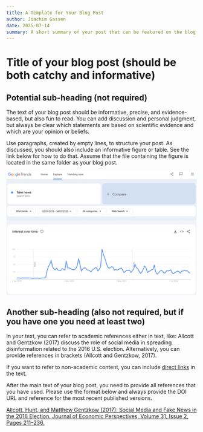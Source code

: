 ```yaml
---
title: A Template for Your Blog Post
author: Joachim Gassen
date: 2025-07-14
summary: A short summary of your post that can be featured on the blog's content page (not more than 100 words)
---
```


# Title of your blog post (should be both catchy and informative)

## Potential sub-heading (not required)

The text of your blog post should be informative, precise, and evidence-based, but also fun to read. You can add discussion and personal judgment, but always be clear which statements are based on scientific evidence and which are your opinion or beliefs.

Use paragraphs, created by empty lines, to structure your post. As discussed, you should also include an informative figure or table. See the link below for how to do that. Assume that the file containing the figure is located in the same folder as your blog post.

![A super informative figure caption](google_trends_fake_news.png)


## Another sub-heading (also not required, but if you have one you need at least two)

In your text, you can refer to academic references either in text, like: Allcott and Gentzkow (2017) discuss the role of social media in spreading disinformation related to the 2016 U.S. election. Alternatively, you can provide references in brackets (Allcott and Gentzkow, 2017).

If you want to refer to non-academic content, you can include [direct links](https://www.nytimes.com/spotlight/misinformation) in the text.

After the main text of your blog post, you need to provide all references that you have used. Please use the format below and always provide the DOI URL and reference for the most recent published versions.

[Allcott, Hunt, and Matthew Gentzkow (2017): Social Media and Fake News in the 2016 Election. Journal of Economic Perspectives, Volume 31, Issue 2, Pages 211–236.](https://doi.org/10.1257/jep.31.2.211)
